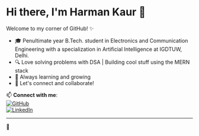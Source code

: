 # Hi there, I'm Harman Kaur 👋

Welcome to my corner of GitHub! ✨

- 🎓 Penultimate year B.Tech. student in Electronics and Communication Engineering with a specialization in Artificial Intelligence at IGDTUW, Delhi.
- 🔍 Love solving problems with DSA | Building cool stuff using the MERN stack
- 🌱 Always learning and growing
- 💬 Let's connect and collaborate!

📫 **Connect with me**:  
[![GitHub](https://img.shields.io/badge/GitHub-100000?style=flat&logo=github&logoColor=white)](https://github.com/harman-1405)  
[![LinkedIn](https://img.shields.io/badge/LinkedIn-0077B5?style=flat&logo=linkedin&logoColor=white)]((https://www.linkedin.com/in/harman-kaur-86607728a/))

---

🌿

